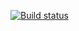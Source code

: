 [![Build status](https://ci.appveyor.com/api/projects/status/l1tq2u923jkihj6v?svg=true)](https://ci.appveyor.com/project/1000karat/pageobjects)